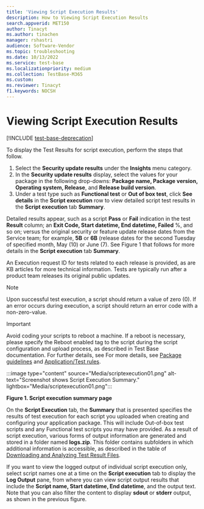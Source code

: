 ```yaml
---
title: 'Viewing Script Execution Results'
description: How to Viewing Script Execution Results
search.appverid: MET150
author: Tinacyt
ms.author: tinachen
manager: rshastri
audience: Software-Vendor
ms.topic: troubleshooting
ms.date: 10/13/2022
ms.service: test-base
ms.localizationpriority: medium
ms.collection: TestBase-M365
ms.custom:
ms.reviewer: Tinacyt
f1.keywords: NOCSH
---
```


# Viewing Script Execution Results

[!INCLUDE [test-base-deprecation](./includes/test-base-deprecation.md)]

To display the Test Results for script execution, perform the steps that follow.

1. Select the **Security update results** under the **Insights** menu category.
1. In the **Security update results** display, select the values for your package in the following drop-downs: **Package name, Package version, Operating system, Release**, and **Release build version**.
1. Under a test type such as **Functional test** or **Out of box test**, click **See details** in the **Script execution** row to view detailed script test results in the **Script execution** tab **Summary**.

Detailed results appear, such as a script **Pass** or **Fail** indication in the test **Result** column; an **Exit Code, Start datetime, End datetime, Failed** %, and so on; versus the original security or feature update release dates from the Service team; for example, **5B** or **6B** (release dates for the second Tuesday of specified month, May (10) or June (7). See Figure 1 that follows for more details in the **Script execution** tab **Summary**.

An Execution request ID for tests related to each release is provided, as are KB articles for more technical information. Tests are typically run after a product team releases its original public updates.

> [!NOTE]
> Upon successful test execution, a script should return a value of zero (0). If an error occurs during execution, a script should return an error code with a non-zero-value.

> [!IMPORTANT]
> Avoid coding your scripts to reboot a machine. If a reboot is necessary, please specify the Reboot enabled tag to the script during the script configuration and upload process, as described in Test Base documentation. For further details, see For more details, see [Package guidelines](contentguideline.md) and [Application/Test rules](rules.md).

:::image type="content" source="Media/scriptexecution01.png" alt-text="Screenshot shows Script Execution Summary." lightbox="Media/scriptexecution01.png":::

**Figure 1. Script execution summary page**

On the **Script Execution** tab, the **Summary** that is presented specifies the results of test execution for each script you uploaded when creating and configuring your application package. This will include Out-of-box test scripts and any Functional test scripts you may have provided. As a result of script execution, various forms of output information are generated and stored in a folder named **logs.zip**. This folder contains subfolders in which additional information is accessible, as described in the table of [Downloading and Analyzing Test Result Files](download-analyze-test-result-files.md).

If you want to view the logged output of individual script execution only, select script names one at a time on the **Script execution** tab to display the **Log Output** pane, from where you can view script output results that include the **Script name, Start datetime, End datetime**, and the output text. Note that you can also filter the content to display **sdout** or **stderr** output, as shown in the previous figure.
